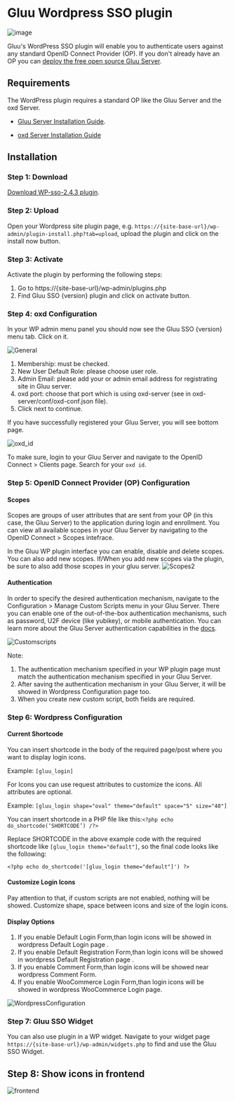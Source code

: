 # Gluu Wordpress SSO plugin 

![image](https://raw.githubusercontent.com/GluuFederation/gluu-wordpress-oxd-login-plugin/master/plugin.jpg)

Gluu's WordPress SSO plugin will enable you to authenticate users against any standard OpenID Connect Provider (OP). If you don't already have an OP you can [deploy the free open source Gluu Server](https://gluu.org/docs/deployment).  

## Requirements
The WordPress plugin requires a standard OP like the Gluu Server and the oxd Server.

* [Gluu Server Installation Guide](https://www.gluu.org/docs/deployment/).

* [oxd Server Installation Guide](https://oxd.gluu.org/docs/oxdserver/install/)


## Installation
 
### Step 1: Download
[Download WP-sso-2.4.3 plugin](https://raw.githubusercontent.com/GluuFederation/gluu-wordpress-sso-login-plugin/master/wp-sso-2.4.3/wp-sso-2.4.3.zip).

### Step 2: Upload
Open your Wordpress site plugin page, e.g. `https://{site-base-url}/wp-admin/plugin-install.php?tab=upload`, upload the plugin and click on the install now button.

### Step 3: Activate 

Activate the plugin by performing the following steps:
 
1. Go to https://{site-base-url}/wp-admin/plugins.php
2. Find Gluu SSO {version} plugin and click on activate button.

### Step 4: oxd Configuration
 
In your WP admin menu panel you should now see the Gluu SSO {version} menu tab. Click on it.

![General](https://raw.githubusercontent.com/GluuFederation/gluu-wordpress-sso-login-plugin/master/wp-sso-2.4.2/docu/1.png) 

1. Membership: must be checked.
2. New User Default Role: please choose user role. 
3. Admin Email: please add your or admin email address for registrating site in Gluu server.
4. oxd port: choose that port which is using oxd-server (see in oxd-server/conf/oxd-conf.json file).
5. Click next to continue.

If you have successfully registered your Gluu Server, you will see bottom page.

![oxd_id](https://raw.githubusercontent.com/GluuFederation/gluu-wordpress-sso-login-plugin/master/wp-sso-2.4.2/docu/2.png) 

To make sure, login to your Gluu Server and navigate to the OpenID Connect > Clients page. Search for your `oxd id`.

### Step 5: OpenID Connect Provider (OP) Configuration

#### Scopes
Scopes are groups of user attributes that are sent from your OP (in this case, the Gluu Server) to the application during login and enrollment. You can view all available scopes in your Gluu Server by navigating to the OpenID Connect > Scopes intefrace. 

In the Gluu WP plugin interface you can enable, disable and delete scopes. You can also add new scopes. If/When you add new scopes via the plugin, be sure to also add those scopes in your gluu server. 
![Scopes2](https://raw.githubusercontent.com/GluuFederation/gluu-wordpress-sso-login-plugin/master/wp-sso-2.4.2/docu/4.png) 

#### Authentication
In order to specify the desired authentication mechanism, navigate to the Configuration > Manage Custom Scripts menu in your Gluu Server. There you can enable one of the out-of-the-box authentication mechanisms, such as password, U2F device (like yubikey), or mobile authentication. You can learn more about the Gluu Server authentication capabilities in the [docs](https://gluu.org/docs/multi-factor/intro/).

![Customscripts](https://raw.githubusercontent.com/GluuFederation/gluu-wordpress-sso-login-plugin/master/wp-sso-2.4.2/docu/5.png) 

Note:   
1. The authentication mechanism specified in your WP plugin page must match the authentication mechanism specified in your Gluu Server.
2. After saving the authentication mechanism in your Gluu Server, it will be showed in Wordpress Configuration page too. 
3. When you create new custom script, both fields are required.     

### Step 6: Wordpress Configuration

#### Current Shortcode
 
You can insert shortcode in the body of the required page/post where you want to display login icons.

Example: ```[gluu_login]```

For Icons you can use request attributes to customize the icons. All attributes are optional.

Example: ```[gluu_login shape="oval" theme="default" space="5" size="40"]```

You can insert shortcode in a PHP file like this:```<?php echo do_shortcode(‘SHORTCODE’) /?>```

Replace SHORTCODE in the above example code with the required shortcode like ```[gluu_login theme="default"]```, so the final code looks like the following: 

```
<?php echo do_shortcode('[gluu_login theme="default"]') ?>
```

#### Customize Login Icons
 
Pay attention to that, if custom scripts are not enabled, nothing will be showed.
Customize shape, space between icons and size of the login icons.

#### Display Options
 
1. If you enable Default Login Form,than login icons will be showed in wordpress Default Login page .
2. If you enable Default Registration Form,than login icons will be showed in wordpress Default Registration page .
3. If you enable Comment Form,than login icons will be showed near wordpress Comment Form.
4. If you enable WooCommerce Login Form,than login icons will be showed in wordpress WooCommerce Login page.

![WordpressConfiguration](https://raw.githubusercontent.com/GluuFederation/gluu-wordpress-sso-login-plugin/master/wp-sso-2.4.2/docu/6.png) 

### Step 7: Gluu SSO Widget

You can also use plugin in a WP widget. Navigate to your widget page `https://{site-base-url}/wp-admin/widgets.php` to find and use the Gluu SSO Widget.

## Step 8: Show icons in frontend

![frontend](https://raw.githubusercontent.com/GluuFederation/gluu-wordpress-sso-login-plugin/master/wp-sso-2.4.2/docu/7.png)
